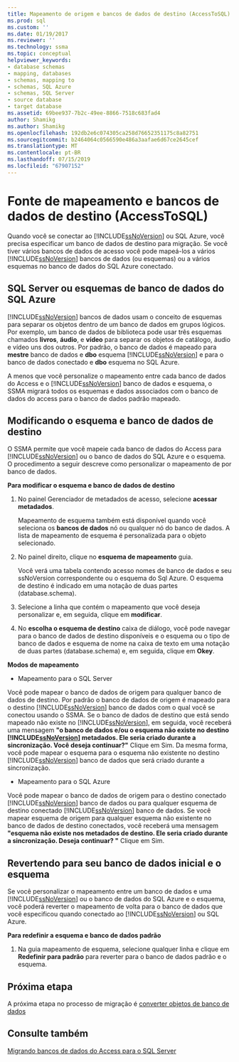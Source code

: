 ```yaml
---
title: Mapeamento de origem e bancos de dados de destino (AccessToSQL) | Microsoft Docs
ms.prod: sql
ms.custom: ''
ms.date: 01/19/2017
ms.reviewer: ''
ms.technology: ssma
ms.topic: conceptual
helpviewer_keywords:
- database schemas
- mapping, databases
- schemas, mapping to
- schemas, SQL Azure
- schemas, SQL Server
- source database
- target database
ms.assetid: 69bee937-7b2c-49ee-8866-7518c683fad4
author: Shamikg
ms.author: Shamikg
ms.openlocfilehash: 192db2e6c074305ca258d76652351175c8a82751
ms.sourcegitcommit: b2464064c0566590e486a3aafae6d67ce2645cef
ms.translationtype: MT
ms.contentlocale: pt-BR
ms.lasthandoff: 07/15/2019
ms.locfileid: "67907152"
---
```

# <a name="mapping-source-and-target-databases-accesstosql"></a>Fonte de mapeamento e bancos de dados de destino (AccessToSQL)
Quando você se conectar ao [!INCLUDE[ssNoVersion](../../includes/ssnoversion-md.md)] ou SQL Azure, você precisa especificar um banco de dados de destino para migração. Se você tiver vários bancos de dados de acesso você pode mapeá-los a vários [!INCLUDE[ssNoVersion](../../includes/ssnoversion-md.md)] bancos de dados (ou esquemas) ou a vários esquemas no banco de dados do SQL Azure conectado.  
  
## <a name="sql-server-or-sql-azure-database-schemas"></a>SQL Server ou esquemas de banco de dados do SQL Azure  
[!INCLUDE[ssNoVersion](../../includes/ssnoversion-md.md)] bancos de dados usam o conceito de esquemas para separar os objetos dentro de um banco de dados em grupos lógicos. Por exemplo, um banco de dados de biblioteca pode usar três esquemas chamados **livros**, **áudio**, e **vídeo** para separar os objetos de catálogo, áudio e vídeo uns dos outros. Por padrão, o banco de dados é mapeado para **mestre** banco de dados e **dbo** esquema [!INCLUDE[ssNoVersion](../../includes/ssnoversion-md.md)] e para o banco de dados conectado e **dbo** esquema no SQL Azure.  
  
A menos que você personalize o mapeamento entre cada banco de dados do Access e o [!INCLUDE[ssNoVersion](../../includes/ssnoversion-md.md)] banco de dados e esquema, o SSMA migrará todos os esquemas e dados associados com o banco de dados do access para o banco de dados padrão mapeado.  
  
## <a name="modifying-the-target-database-and-schema"></a>Modificando o esquema e banco de dados de destino  
O SSMA permite que você mapeie cada banco de dados do Access para [!INCLUDE[ssNoVersion](../../includes/ssnoversion-md.md)] ou o banco de dados do SQL Azure e o esquema. O procedimento a seguir descreve como personalizar o mapeamento de por banco de dados.  
  
**Para modificar o esquema e banco de dados de destino**  
  
1.  No painel Gerenciador de metadados de acesso, selecione **acessar metadados**.  
  
    Mapeamento de esquema também está disponível quando você seleciona os **bancos de dados** nó ou qualquer nó do banco de dados. A lista de mapeamento de esquema é personalizada para o objeto selecionado.  
  
2.  No painel direito, clique no **esquema de mapeamento** guia.  
  
    Você verá uma tabela contendo acesso nomes de banco de dados e seu ssNoVersion correspondente ou o esquema do Sql Azure. O esquema de destino é indicado em uma notação de duas partes (database.schema).  
  
3.  Selecione a linha que contém o mapeamento que você deseja personalizar e, em seguida, clique em **modificar**.  
  
4.  No **escolha o esquema de destino** caixa de diálogo, você pode navegar para o banco de dados de destino disponíveis e o esquema ou o tipo de banco de dados e esquema de nome na caixa de texto em uma notação de duas partes (database.schema) e, em seguida, clique em **Okey**.  
  
**Modos de mapeamento**  
  
-   Mapeamento para o SQL Server  
  
Você pode mapear o banco de dados de origem para qualquer banco de dados de destino. Por padrão o banco de dados de origem é mapeado para o destino [!INCLUDE[ssNoVersion](../../includes/ssnoversion-md.md)] banco de dados com o qual você se conectou usando o SSMA. Se o banco de dados de destino que está sendo mapeado não existe no [!INCLUDE[ssNoVersion](../../includes/ssnoversion-md.md)], em seguida, você receberá uma mensagem **"o banco de dados e/ou o esquema não existe no destino [!INCLUDE[ssNoVersion](../../includes/ssnoversion-md.md)] metadados. Ele seria criado durante a sincronização. Você deseja continuar?"** Clique em Sim. Da mesma forma, você pode mapear o esquema para o esquema não existente no destino [!INCLUDE[ssNoVersion](../../includes/ssnoversion-md.md)] banco de dados que será criado durante a sincronização.  
  
-   Mapeamento para o SQL Azure  
  
Você pode mapear o banco de dados de origem para o destino conectado [!INCLUDE[ssNoVersion](../../includes/ssnoversion-md.md)] banco de dados ou para qualquer esquema de destino conectado [!INCLUDE[ssNoVersion](../../includes/ssnoversion-md.md)] banco de dados. Se você mapear esquema de origem para qualquer esquema não existente no banco de dados de destino conectados, você receberá uma mensagem **"esquema não existe nos metadados de destino. Ele seria criado durante a sincronização. Deseja continuar? "** Clique em Sim.  
  
## <a name="reverting-to-your-initial-database-and-schema"></a>Revertendo para seu banco de dados inicial e o esquema  
Se você personalizar o mapeamento entre um banco de dados e uma [!INCLUDE[ssNoVersion](../../includes/ssnoversion-md.md)] ou o banco de dados do SQL Azure e o esquema, você poderá reverter o mapeamento de volta para o banco de dados que você especificou quando conectado ao [!INCLUDE[ssNoVersion](../../includes/ssnoversion-md.md)] ou SQL Azure.  
  
**Para redefinir a esquema e banco de dados padrão**  
  
1.  Na guia mapeamento de esquema, selecione qualquer linha e clique em **Redefinir para padrão** para reverter para o banco de dados padrão e o esquema.  
  
## <a name="next-step"></a>Próxima etapa  
A próxima etapa no processo de migração é [converter objetos de banco de dados](converting-access-database-objects-accesstosql.md)  
  
## <a name="see-also"></a>Consulte também  
[Migrando bancos de dados do Access para o SQL Server](migrating-access-databases-to-sql-server-azure-sql-db-accesstosql.md)  
  
